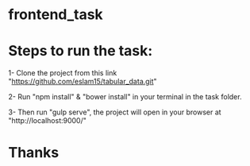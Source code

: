 # frontend_task

# Steps to run the task:

1- Clone the project from this link "https://github.com/eslam15/tabular_data.git"

2- Run "npm install" & "bower install" in your terminal in the task folder.

3- Then run "gulp serve", the project will open in your browser at "http://localhost:9000/"



# Thanks
